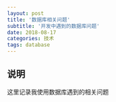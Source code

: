```yaml
---
layout: post
title: '数据库相关问题'
subtitle: '开发中遇到的数据库问题'
date: 2018-08-17
categories: 技术
tags: database
---
```

## 说明

这里记录我使用数据库遇到的相关问题